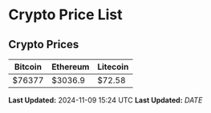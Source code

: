 # Crypto Price List

## Crypto Prices
| Bitcoin | Ethereum | Litecoin |
| ------- | -------- | -------- |
| $76377 | $3036.9 | $72.58 |
**Last Updated:** 2024-11-09 15:24 UTC
**Last Updated:** $DATE$
